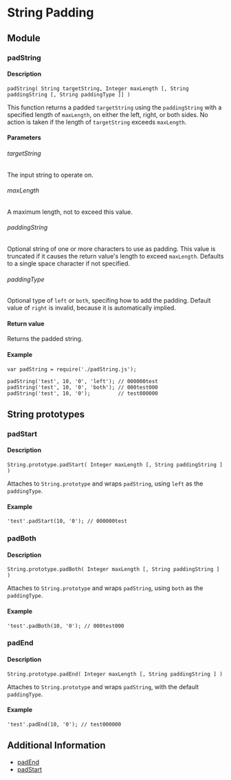 # String Padding
## Module
### padString
#### Description
```
padString( String targetString, Integer maxLength [, String paddingString [, String paddingType ]] )
```
This function returns a padded `targetString` using the `paddingString` with a specified length of `maxLength`, on either the left, right, or both sides. No action is taken if the length of `targetString` exceeds `maxLength`.

#### Parameters
###### targetString
The input string to operate on.

###### maxLength
A maximum length, not to exceed this value.

###### paddingString
Optional string of one or more characters to use as padding. This value is truncated if it causes the return value's length to exceed `maxLength`. Defaults to a single space character if not specified.

###### paddingType
Optional type of `left` or `both`, specifing how to add the padding. Default value of `right` is invalid, because it is automatically implied.


#### Return value
Returns the padded string.

#### Example
```
var padString = require('./padString.js');

padString('test', 10, '0', 'left'); // 000000test
padString('test', 10, '0', 'both'); // 000test000
padString('test', 10, '0');         // test000000
```

## String prototypes
### padStart
#### Description
```
String.prototype.padStart( Integer maxLength [, String paddingString ] )
```
Attaches to `String.prototype` and wraps `padString`, using `left` as the `paddingType`.

#### Example
```
'test'.padStart(10, '0'); // 000000test
```

### padBoth
#### Description
```
String.prototype.padBoth( Integer maxLength [, String paddingString ] )
```
Attaches to `String.prototype` and wraps `padString`, using `both` as the `paddingType`.

#### Example
```
'test'.padBoth(10, '0'); // 000test000
```

### padEnd
#### Description
```
String.prototype.padEnd( Integer maxLength [, String paddingString ] )
```
Attaches to `String.prototype` and wraps `padString`, with the default `paddingType`.

#### Example
```
'test'.padEnd(10, '0'); // test000000
```

## Additional Information
* [padEnd](https://developer.mozilla.org/en-US/docs/Web/JavaScript/Reference/Global_Objects/String/padEnd)
* [padStart](https://developer.mozilla.org/en-US/docs/Web/JavaScript/Reference/Global_Objects/String/padStart)